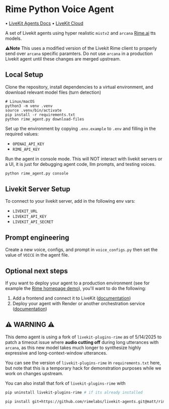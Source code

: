 
# Rime Python Voice Agent

<p>
  •
  <a href="https://docs.livekit.io/agents/overview/">LiveKit Agents Docs</a>
  •
  <a href="https://livekit.io/cloud">LiveKit Cloud</a>
</p>

A set of Livekit agents using hyper realistic `mistv2` and `arcana` [Rime.ai](https://www.rime.ai/) tts models.

**⚠️Note** This uses a modified version of the Livekit Rime client to properly send over `arcana` specific paramters.
Do not use `arcana` in a production Livekit agent until these changes are merged upstream.

## Local Setup

Clone the repository, install dependencies to a virtual environment, and download relevant model files (turn detection)

```console
# Linux/macOS
python3 -m venv .venv
source .venv/bin/activate
pip install -r requirements.txt
python rime_agent.py download-files
```

Set up the environment by copying `.env.example` to `.env` and filling in the required values:

- `OPENAI_API_KEY`
- `RIME_API_KEY`

Run the agent in console mode. This will NOT interact with livekit servers or a UI, it is just for debugging
 agent code, llm prompts, and testing voices.

```bash
python rime_agent.py console
```

## Livekit Server Setup
To connect to your livekit server, add in the following env vars:
- `LIVEKIT_URL`
- `LIVEKIT_API_KEY`
- `LIVEKIT_API_SECRET`

## Prompt engineering

Create a new voice, configs, and prompt in `voice_configs.py` then set the value of `VOICE` in the agent file.

## Optional next steps

If you want to deploy your agent to a production environment (see for example the [Rime homepage demo](https://rime.ai/)), you'll want to do the following:

1. Add a frontend and connect it to LiveKit ([documentation](https://docs.livekit.io/agents/start/voice-ai/#connect-to-playground))
2. Deploy your agent with Render or another orchestration service ([documentation](https://docs.livekit.io/agents/ops/deployment/))


## ⚠️ WARNING ⚠️

This demo agent is using a fork of `livekit-plugins-rime` as of 5/14/2025 to patch a timeout issue where **audio cutting off** during long utterances with `arcana`, as this new model takes much longer to synthesize highly expressive and long-context-window utterances.

You can see the version of `livekit-plugins-rime` in `requirements.txt` here, but note that this is a temporary hack for demonstration purposes while we work on changes upstream.

You can also install that fork of `livekit-plugins-rime` with
```bash
pip uninstall livekit-plugins-rime # if its already installed

pip install git+https://github.com/rimelabs/livekit-agents.git@matt/rime/debugging_playback_agent#subdirectory=livekit-plugins/livekit-plugins-rime
```